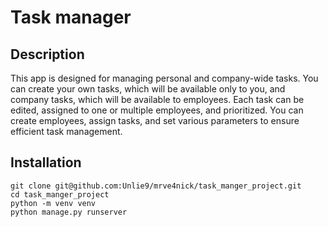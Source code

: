 # Task manager

## Description
This app is designed for managing personal and company-wide tasks. You can create your own tasks, which will be available only to you, and company tasks, which will be available to employees.
Each task can be edited, assigned to one or multiple employees, and prioritized. You can create employees, assign tasks, and set various parameters to ensure efficient task management.

## Installation
```
git clone git@github.com:Unlie9/mrve4nick/task_manger_project.git
cd task_manger_project
python -m venv venv
python manage.py runserver
```
